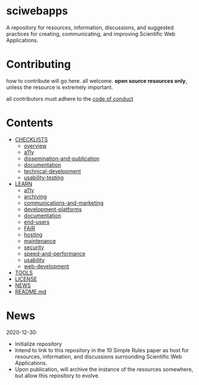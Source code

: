 # sciwebapps
A repository for resources, information, discussions, and suggested practices for creating, communicating, and improving Scientific Web Applications. 

# Contributing
how to contribute will go here. all welcome. __open source resources only__, unless the resource is extremely important. 

all contributors must adhere to the [code of conduct](./code-of-conduct.md) 

# Contents
 * [CHECKLISTS](./checklists)
   * [overview](./overview-checklist.md/)
   * [a11y](./a11y-checklist.md/)
   * [dissemination-and-publication](./dissemination-and-publication-checklist.md/)
   * [documentation](./documentation-checklist.md/)
   * [technical-development](./technical-development-checklist.md/)
   * [usability-testing](./usability-testing-checklist.md/)
 * [LEARN](./learn)
   * [a11y](./a11y/)
   * [archiving](./archiving/)
   * [communications-and-marketing](./communications-and-marketing/)
   * [development-platforms](./development-platforms/)
   * [documentation](./documentation/)
   * [end-users](./end-users/)
   * [FAIR](./FAIR/)
   * [hosting](./hosting/)  
   * [maintenance](./maintenance/)
   * [security](./security/)
   * [speed-and-performance](./speed-and-performance/)
   * [usability](./usability/)
   * [web-development](./web-development/)
 * [TOOLS](./tools)
 * [LICENSE](./LICENSE)
 * [NEWS](./NEWS.md)
 * [README.md](./README.md)

# News
2020-12-30: 
- Initialize repository 
- Intend to link to this repository in the 10 Simple Rules paper as host for resources, information, and discussions surrounding Scientific Web Applications. 
- Upon publication, will archive the instance of the resources somewhere, but allow this repository to evolve. 
